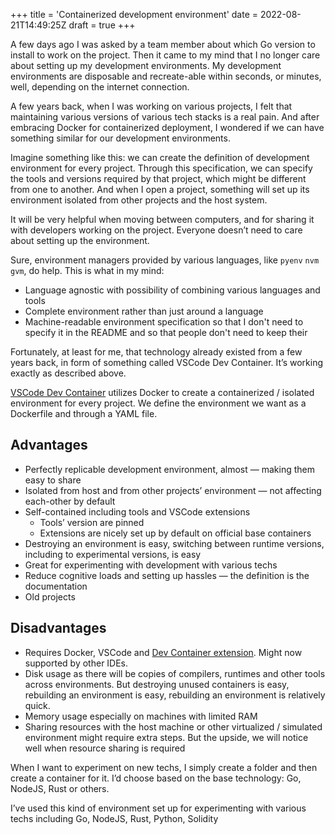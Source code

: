 +++
title = 'Containerized development environment'
date = 2022-08-21T14:49:25Z
draft = true
+++

A few days ago I was asked by a team member about which Go version to install to work on the project. Then it came to my mind that I no longer care about setting up my development environments. My development environments are disposable and recreate-able within seconds, or minutes, well, depending on the internet connection.

A few years back, when I was working on various projects, I felt that maintaining various versions of various tech stacks is a real pain. And after embracing Docker for containerized deployment, I wondered if we can have something similar for our development environments.

Imagine something like this: we can create the definition of development environment for every project. Through this specification, we can specify the tools and versions required by that project, which might be different from one to another. And when I open a project, something will set up its environment isolated from other projects and the host system.

It will be very helpful when moving between computers, and for sharing it with developers working on the project. Everyone doesn’t need to care about setting up the environment.

Sure, environment managers provided by various languages, like `pyenv` `nvm` `gvm`, do help. This is what in my mind: 

- Language agnostic with possibility of combining various languages and tools
- Complete environment rather than just around a language
- Machine-readable environment specification so that I don't need to specify it in the README and so that people don't need to keep their 

Fortunately, at least for me, that technology already existed from a few years back, in form of something called VSCode Dev Container. It’s working exactly as described above.

[VSCode Dev Container](https://code.visualstudio.com/docs/devcontainers/containers) utilizes Docker to create a containerized / isolated environment for every project. We define the environment we want as a Dockerfile and through a YAML file.

## Advantages

- Perfectly replicable development environment, almost — making them easy to share
- Isolated from host and from other projects’ environment — not affecting each-other by default
- Self-contained including tools and VSCode extensions
    - Tools’ version are pinned
    - Extensions are nicely set up by default on official base containers
- Destroying an environment is easy, switching between runtime versions, including to experimental versions, is easy
- Great for experimenting with development with various techs
- Reduce cognitive loads and setting up hassles — the definition is the documentation
- Old projects 

## Disadvantages

- Requires Docker, VSCode and [Dev Container extension](https://marketplace.visualstudio.com/items?itemName=ms-vscode-remote.remote-containers). Might now supported by other IDEs.
- Disk usage as there will be copies of compilers, runtimes and other tools across environments. But destroying unused containers is easy, rebuilding an environment is easy, rebuilding an environment is relatively quick.
- Memory usage especially on machines with limited RAM
- Sharing resources with the host machine or other virtualized / simulated environment might require extra steps. But the upside, we will notice well when resource sharing is required

When I want to experiment on new techs, I simply create a folder and then create a container for it. I’d choose based on the base technology: Go, NodeJS, Rust or others.

I’ve used this kind of environment set up for experimenting with various techs including Go, NodeJS, Rust, Python, Solidity
